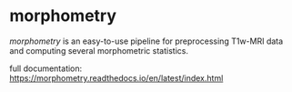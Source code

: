 # morphometry
_morphometry_ is an easy-to-use pipeline for preprocessing T1w-MRI data and computing several morphometric statistics.

full documentation: https://morphometry.readthedocs.io/en/latest/index.html
